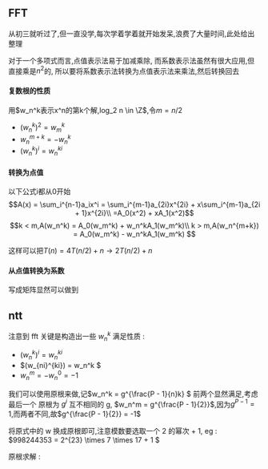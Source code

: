 ## FFT
从初三就听过了,但一直没学,每次学着学着就开始发呆,浪费了大量时间,此处给出整理

对于一个多项式而言,点值表示法易于加减乘除,
而系数表示法虽然有很大应用,但直接乘是$n^2$的,
所以要将系数表示法转换为点值表示法来乘法,然后转换回去

#### 复数根的性质
用$w_n^k表示x^n的第k个解,log_2 n \in \Z$,令$m = n/2$
- $(w_n^k)^2 = w_m^k$
- $w_n^{m + k} = -w_n^k$
- $(w_n^k)^i = w_n^{ki}$

#### 转换为点值
以下公式i都从0开始
$$A(x) = \sum_i^{n-1}a_ix^i = \sum_i^{m-1}a_{2i}x^{2i} + x\sum_i^{m-1}a_{2i + 1}x^{2i}\\
=A_0(x^2) + xA_1(x^2)$$
$$k < m,A(w_n^k) = A_0(w_m^k) + w_n^kA_1(w_m^k)\\
k > m,A(w_n^{m+k}) = A_0(w_m^k) - w_n^kA_1(w_m^k)
$$

这样可以把$T(n) = 4T(n/2) + n \rightarrow 2T(n/2) + n$
#### 从点值转换为系数
写成矩阵显然可以做到

## ntt
注意到 fft 关键是构造出一些 $w_n^k$ 满足性质 :
- $(w_n^k)^i = w_n^{ki}$
- $(w_{ni}^{ki}) = w_n^k $
- $w_{n}^m = -w_n^0 = -1$

我们可以使用原根来做,记$w_n^k = g^{\frac{P - 1}{n}k} $
前两个显然满足,考虑最后一个 
原根为 $g^i$ 互不相同的 g, $w_n^m = g^{\frac{P - 1}{2}}$,因为$g^{P - 1} = 1$,而两者不同,故$g^{\frac{P - 1}{2}} = -1$

将原式中的 w 换成原根即可,注意模数要选取一个 2 的幂次 + 1,
eg : $998244353 = 2^{23} \times 7 \times 17 + 1 $

原根求解 : 

